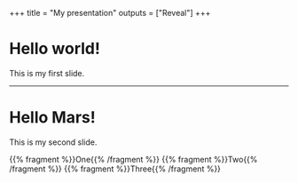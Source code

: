 +++
title = "My presentation"
outputs = ["Reveal"]
+++

# Hello world!

This is my first slide.


---

# Hello Mars!

This is my second slide.

{{% fragment %}}One{{% /fragment %}}
{{% fragment %}}Two{{% /fragment %}}
{{% fragment %}}Three{{% /fragment %}}
